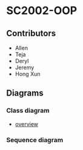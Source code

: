 # SC2002-OOP
## Contributors
- Allen
- Teja
- Deryl
- Jeremy
- Hong Xun
## Diagrams
### Class diagram
- [overview](Diagrams/class%20diagram%20overview.md)

### Sequence diagram
